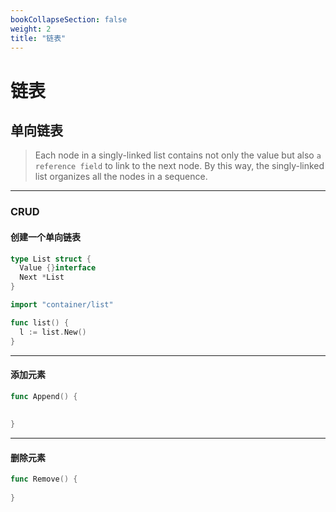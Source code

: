 ```yaml
---
bookCollapseSection: false
weight: 2
title: "链表"
---
```


# 链表

## 单向链表

> Each node in a singly-linked list contains not only the value but also `a reference field` to link to the next node. By this way, the singly-linked list organizes all the nodes in a sequence.

***

### CRUD

#### 创建一个单向链表

```go
type List struct {
  Value {}interface
  Next *List
}

import "container/list"

func list() {
  l := list.New()
}
```

***

#### 添加元素

```go
func Append() {
  
  	
}
```

***

#### 删除元素

```go
func Remove() {
  
}
```

